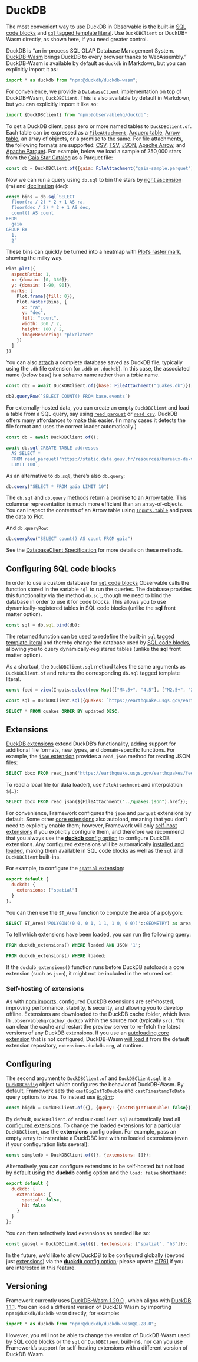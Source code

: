 # DuckDB

<div class="tip">The most convenient way to use DuckDB in Observable is the built-in <a href="../sql">SQL code blocks</a> and <a href="../sql#sql-literals"><code>sql</code> tagged template literal</a>. Use <code>DuckDBClient</code> or DuckDB-Wasm directly, as shown here, if you need greater control.</div>

DuckDB is “an in-process SQL OLAP Database Management System. [DuckDB-Wasm](https://github.com/duckdb/duckdb-wasm) brings DuckDB to every browser thanks to WebAssembly.” DuckDB-Wasm is available by default as `duckdb` in Markdown, but you can explicitly import it as:

```js echo
import * as duckdb from "npm:@duckdb/duckdb-wasm";
```

For convenience, we provide a [`DatabaseClient`](https://observablehq.com/@observablehq/database-client-specification) implementation on top of DuckDB-Wasm, `DuckDBClient`. This is also available by default in Markdown, but you can explicitly import it like so:

```js echo
import {DuckDBClient} from "npm:@observablehq/duckdb";
```

To get a DuckDB client, pass zero or more named tables to `DuckDBClient.of`. Each table can be expressed as a [`FileAttachment`](../files), [Arquero table](./arquero), [Arrow table](./arrow), an array of objects, or a promise to the same. For file attachments, the following formats are supported: [CSV](./csv), [TSV](./csv), [JSON](../files#json), [Apache Arrow](./arrow), and [Apache Parquet](./arrow#apache-parquet). For example, below we load a sample of 250,000 stars from the [Gaia Star Catalog](https://observablehq.com/@cmudig/peeking-into-the-gaia-star-catalog) as a Parquet file:

```js echo
const db = DuckDBClient.of({gaia: FileAttachment("gaia-sample.parquet")});
```

Now we can run a query using `db.sql` to bin the stars by [right ascension](https://en.wikipedia.org/wiki/Right_ascension) (`ra`) and [declination](https://en.wikipedia.org/wiki/Declination) (`dec`):

```js echo
const bins = db.sql`SELECT
  floor(ra / 2) * 2 + 1 AS ra,
  floor(dec / 2) * 2 + 1 AS dec,
  count() AS count
FROM
  gaia
GROUP BY
  1,
  2`
```

These bins can quickly be turned into a heatmap with [Plot’s raster mark](https://observablehq.com/plot/marks/raster), showing the milky way.

```js echo
Plot.plot({
  aspectRatio: 1,
  x: {domain: [0, 360]},
  y: {domain: [-90, 90]},
  marks: [
    Plot.frame({fill: 0}),
    Plot.raster(bins, {
      x: "ra",
      y: "dec",
      fill: "count",
      width: 360 / 2,
      height: 180 / 2,
      imageRendering: "pixelated"
    })
  ]
})
```

You can also [attach](https://duckdb.org/docs/sql/statements/attach) a complete database saved as DuckDB file, <a href="https://github.com/observablehq/framework/releases/tag/v1.4.0" class="observablehq-version-badge" data-version="^1.4.0" title="Added in 1.4.0"></a> typically using the `.db` file extension (or `.ddb` or `.duckdb`). In this case, the associated name (below `base`) is a _schema_ name rather than a _table_ name.

```js echo
const db2 = await DuckDBClient.of({base: FileAttachment("quakes.db")});
```

```js echo
db2.queryRow(`SELECT COUNT() FROM base.events`)
```

For externally-hosted data, you can create an empty `DuckDBClient` and load a table from a SQL query, say using [`read_parquet`](https://duckdb.org/docs/guides/import/parquet_import) or [`read_csv`](https://duckdb.org/docs/guides/import/csv_import). DuckDB offers many affordances to make this easier. (In many cases it detects the file format and uses the correct loader automatically.)

```js run=false
const db = await DuckDBClient.of();

await db.sql`CREATE TABLE addresses
  AS SELECT *
  FROM read_parquet('https://static.data.gouv.fr/resources/bureaux-de-vote-et-adresses-de-leurs-electeurs/20230626-135723/table-adresses-reu.parquet')
  LIMIT 100`;
```

As an alternative to `db.sql`, there’s also `db.query`:

```js echo
db.query("SELECT * FROM gaia LIMIT 10")
```

<div class="note">The <code>db.sql</code> and <code>db.query</code> methods return a promise to an <a href="./arrow">Arrow table</a>. This columnar representation is much more efficient than an array-of-objects. You can inspect the contents of an Arrow table using <a href="../inputs/table"><code>Inputs.table</code></a> and pass the data to <a href="./plot">Plot</a>.</div>

And `db.queryRow`:

```js echo
db.queryRow("SELECT count() AS count FROM gaia")
```

See the [DatabaseClient Specification](https://observablehq.com/@observablehq/database-client-specification) for more details on these methods.

## Configuring SQL code blocks

In order to use a custom database for [`sql` code blocks](../sql#sql-code-blocks) Observable calls the function stored in the variable `sql` to run the queries. The database provides this functionality via the method `db.sql`, though we need to bind the database in order to use it for code blocks. This allows you to use dynamically-registered tables in SQL code blocks (unlike the **sql** front matter option).

```js run=false
const sql = db.sql.bind(db);
```

The returned function can be used to redefine the built-in [`sql` tagged template literal](../sql#sql-literals) and thereby change the database used by [SQL code blocks](../sql), allowing you to query dynamically-registered tables (unlike the **sql** front matter option).

As a shortcut, the `DuckDBClient.sql` method <a href="https://github.com/observablehq/framework/releases/tag/v1.4.0" class="observablehq-version-badge" data-version="^1.4.0" title="Added in 1.4.0"></a> takes the same arguments as `DuckDBClient.of` and returns the corresponding `db.sql` tagged template literal.

```js
const feed = view(Inputs.select(new Map([["M4.5+", "4.5"], ["M2.5+", "2.5"], ["All", "all"]]), {label: "Earthquake feed"}));
```

```js echo
const sql = DuckDBClient.sql({quakes: `https://earthquake.usgs.gov/earthquakes/feed/v1.0/summary/${feed}_day.csv`});
```

```sql echo
SELECT * FROM quakes ORDER BY updated DESC;
```

## Extensions <a href="https://github.com/observablehq/framework/releases/tag/v1.13.0" class="observablehq-version-badge" data-version="^1.13.0" title="Added in 1.13.0"></a>

[DuckDB extensions](https://duckdb.org/docs/extensions/overview.html) extend DuckDB’s functionality, adding support for additional file formats, new types, and domain-specific functions. For example, the [`json` extension](https://duckdb.org/docs/data/json/overview.html) provides a `read_json` method for reading JSON files:

```sql echo
SELECT bbox FROM read_json('https://earthquake.usgs.gov/earthquakes/feed/v1.0/summary/all_day.geojson');
```

To read a local file (or data loader), use `FileAttachment` and interpolation `${…}`:

```sql echo
SELECT bbox FROM read_json(${FileAttachment("../quakes.json").href});
```

For convenience, Framework configures the `json` and `parquet` extensions by default. Some other [core extensions](https://duckdb.org/docs/extensions/core_extensions.html) also autoload, meaning that you don’t need to explicitly enable them; however, Framework will only [self-host extensions](#self-hosting-of-extensions) if you explicitly configure them, and therefore we recommend that you always use the [**duckdb** config option](../config#duckdb) to configure DuckDB extensions. Any configured extensions will be automatically [installed and loaded](https://duckdb.org/docs/extensions/overview#explicit-install-and-load), making them available in SQL code blocks as well as the `sql` and `DuckDBClient` built-ins.

For example, to configure the [`spatial` extension](https://duckdb.org/docs/extensions/spatial/overview.html):

```js run=false
export default {
  duckdb: {
    extensions: ["spatial"]
  }
};
```

You can then use the `ST_Area` function to compute the area of a polygon:

```sql echo run=false
SELECT ST_Area('POLYGON((0 0, 0 1, 1 1, 1 0, 0 0))'::GEOMETRY) as area;
```

To tell which extensions have been loaded, you can run the following query:

```sql
FROM duckdb_extensions() WHERE loaded AND JSON '1';
```

```sql run=false
FROM duckdb_extensions() WHERE loaded;
```

<div class="warning">

If the `duckdb_extensions()` function runs before DuckDB autoloads a core extension (such as `json`), it might not be included in the returned set.

</div>

### Self-hosting of extensions

As with [npm imports](../imports#self-hosting-of-npm-imports), configured DuckDB extensions are self-hosted, improving performance, stability, & security, and allowing you to develop offline. Extensions are downloaded to the DuckDB cache folder, which lives in <code>.observablehq/<wbr>cache/<wbr>\_duckdb</code> within the source root (typically `src`). You can clear the cache and restart the preview server to re-fetch the latest versions of any DuckDB extensions. If you use an [autoloading core extension](https://duckdb.org/docs/extensions/core_extensions.html#list-of-core-extensions) that is not configured, DuckDB-Wasm [will load it](https://duckdb.org/docs/api/wasm/extensions.html#fetching-duckdb-wasm-extensions) from the default extension repository, `extensions.duckdb.org`, at runtime.

## Configuring

The second argument to `DuckDBClient.of` and `DuckDBClient.sql` is a [`DuckDBConfig`](https://shell.duckdb.org/docs/interfaces/index.DuckDBConfig.html) object which configures the behavior of DuckDB-Wasm. By default, Framework sets the `castBigIntToDouble` and `castTimestampToDate` query options to true. To instead use [`BigInt`](https://developer.mozilla.org/en-US/docs/Web/JavaScript/Reference/Global_Objects/BigInt):

```js run=false
const bigdb = DuckDBClient.of({}, {query: {castBigIntToDouble: false}});
```

By default, `DuckDBClient.of` and `DuckDBClient.sql` automatically load all [configured extensions](#extensions). To change the loaded extensions for a particular `DuckDBClient`, use the **extensions** config option. For example, pass an empty array to instantiate a DuckDBClient with no loaded extensions (even if your configuration lists several):

```js echo run=false
const simpledb = DuckDBClient.of({}, {extensions: []});
```

Alternatively, you can configure extensions to be self-hosted but not load by default using the **duckdb** config option and the `load: false` shorthand:

```js run=false
export default {
  duckdb: {
    extensions: {
      spatial: false,
      h3: false
    }
  }
};
```

You can then selectively load extensions as needed like so:

```js echo run=false
const geosql = DuckDBClient.sql({}, {extensions: ["spatial", "h3"]});
```

In the future, we’d like to allow DuckDB to be configured globally (beyond just [extensions](#extensions)) via the [**duckdb** config option](../config#duckdb); please upvote [#1791](https://github.com/observablehq/framework/issues/1791) if you are interested in this feature.

## Versioning

Framework currently uses [DuckDB-Wasm 1.29.0](https://github.com/duckdb/duckdb-wasm/releases/tag/v1.29.0) <a href="https://github.com/observablehq/framework/releases/tag/v1.13.0" class="observablehq-version-badge" data-version="^1.13.0" title="Added in 1.13.0"></a>, which aligns with [DuckDB 1.1.1](https://github.com/duckdb/duckdb/releases/tag/v1.1.1). You can load a different version of DuckDB-Wasm by importing `npm:@duckdb/duckdb-wasm` directly, for example:

```js run=false
import * as duckdb from "npm:@duckdb/duckdb-wasm@1.28.0";
```

However, you will not be able to change the version of DuckDB-Wasm used by SQL code blocks or the `sql` or `DuckDBClient` built-ins, nor can you use Framework’s support for self-hosting extensions with a different version of DuckDB-Wasm.
